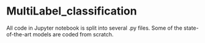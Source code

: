 # MultiLabel_classification

All code in Jupyter notebook is split into several .py files. Some of the state-of-the-art models are coded from scratch.
